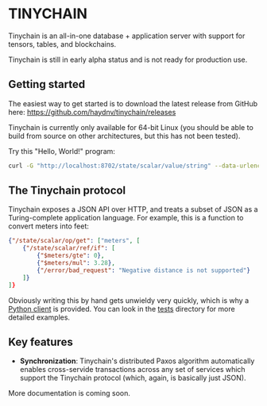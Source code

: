 # TINYCHAIN

Tinychain is an all-in-one database + application server with support for tensors, tables, and blockchains.

Tinychain is still in early alpha status and is not ready for production use.

## Getting started

The easiest way to get started is to download the latest release from GitHub here: https://github.com/haydnv/tinychain/releases

Tinychain is currently only available for 64-bit Linux (you should be able to build from source on other architectures, but this has not been tested).

Try this "Hello, World!" program:

```bash
curl -G "http://localhost:8702/state/scalar/value/string" --data-urlencode 'key="Hello, world!"'
```

## The Tinychain protocol

Tinychain exposes a JSON API over HTTP, and treats a subset of JSON as a Turing-complete application language. For example, this is a function to convert meters into feet:

```json
{"/state/scalar/op/get": ["meters", [
    {"/state/scalar/ref/if": [
        {"$meters/gte": 0},
        {"$meters/mul": 3.28},
        {"/error/bad_request": "Negative distance is not supported"}
    ]}
]}
```

Obviously writing this by hand gets unwieldy very quickly, which is why a [Python client](https://github.com/haydnv/tinychain/tree/master/client) is provided. You can look in the [tests](https://github.com/haydnv/tinychain/tree/master/client/tests) directory for more detailed examples.

## Key features

 * **Synchronization**: Tinychain's distributed Paxos algorithm automatically enables cross-servide transactions across any set of services which support the Tinychain protocol (which, again, is basically just JSON).

More documentation is coming soon.

